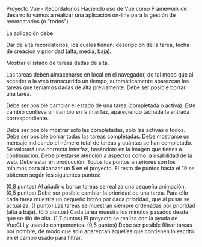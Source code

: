 Proyecto Vue - Recordatorios
Haciendo uso de Vue como Framework de desarrollo vamos a realizar una aplicación on-line para la gestión de recordatorios (o "todos").

La aplicación debe:

Dar de alta recordatorios, los cuales tienen: descripcion de la tarea, fecha de creacion y prioridad (alta, media, baja).

Mostrar ellistado de tareas dadas de alta.

Las tareas deben almacenarse en local en el navegador, de tal modo que al acceder a la web transcurrido un tiempo, automáticamente aparezcan las tareas que teníamos dadas de alta previamente.
Debe ser posible borrar una tarea.

Debe ser posible cambiar el estado de una tarea (completada o activa). Este cambio conlleva un cambio en la interfaz, apareciendo tachada la entrada correspondiente.

Debe ser posible mostrar solo las completadas, sólo las activas o todos.
Debe ser posible borrar todas las tareas completadas.
Debe mostrarse un mensaje indicando el número total de tareas y cuántas se han completado.
Se valorará una correcta interfaz, basándote en la imagen que tienes a continuación. Debe prestarse atención a aspectos como la usabilidad de la web.
Debe estar en producción.
Todos los puntos anteriores son los mínimos para alcanzar un 5 en el proyecto. El resto de puntos hasta el 10 se obitenen según los siguientes puntos:

(0,8 puntos) Al añadir o borrar tareas se realiza una pequeña animación.
(0,5 puntos) Debe ser posible cambiar la prioridad de una tarea. Para ello cada tarea muestra un pequeño botón por cada prioridad, que al pusar se actualiza.
(1 punto) Las tareas se muestran siempre ordenadas por prioridad (alta a baja).
(0,5 puntos) Cada tarea muestra los minutos pasados desde que se dió de alta.
(1,7 puntos) El proyecto se realiza con la ayuda de VueCLI y usando componentes.
(0,5 puntos) Debe ser posible filtrar tareas por nombre, de modo que solo aparezcan aquellas que contienen lo escrito en el campo usado para filtrar.
